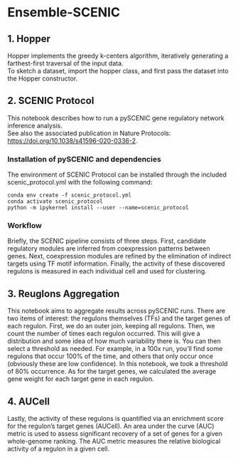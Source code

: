 # Ensemble-SCENIC

## 1. Hopper

Hopper implements the greedy k-centers algorithm, iteratively generating a farthest-first traversal of the input data.\
To sketch a dataset, import the hopper class, and first pass the dataset into the Hopper constructor.

## 2. SCENIC Protocol

This notebook describes how to run a pySCENIC gene regulatory network inference analysis.\
See also the associated publication in Nature Protocols: https://doi.org/10.1038/s41596-020-0336-2.

### Installation of pySCENIC and dependencies
The environment of SCENIC Protocol can be installed through the included scenic_protocol.yml with the following command:
```console
conda env create -f scenic_protocol.yml
conda activate scenic_protocol
python -m ipykernel install --user --name=scenic_protocol
```

### Workflow
Briefly, the SCENIC pipeline consists of three steps. First, candidate regulatory modules are inferred from coexpression patterns between genes. Next, coexpression modules are refined by the elimination of indirect targets using TF motif information. Finally, the activity of these discovered regulons is measured in each individual cell and used for clustering.


## 3. Reuglons Aggregation

This notebook aims to aggregate results across pySCENIC runs. There are two items of interest: the regulons themselves (TFs) and the target genes of each regulon. First, we do an outer join, keeping all regulons. Then, we count the number of times each regulon occurred. This will give a distribution and some idea of how much variability there is. You can then select a threshold as needed. For example, in a 100x run, you'll find some regulons that occur 100% of the time, and others that only occur once (obviously these are low confidence). In this notebook, we took a threshold of 80% occurrence. As for the target genes, we calculated the average gene weight for each target gene in each regulon.

## 4. AUCell

Lastly, the activity of these regulons is quantified via an enrichment score for the regulon’s target genes (AUCell). An area under the curve (AUC) metric is used to assess significant recovery of a set of genes for a given whole-genome ranking. The AUC metric measures the relative biological activity of a regulon in a given cell.

